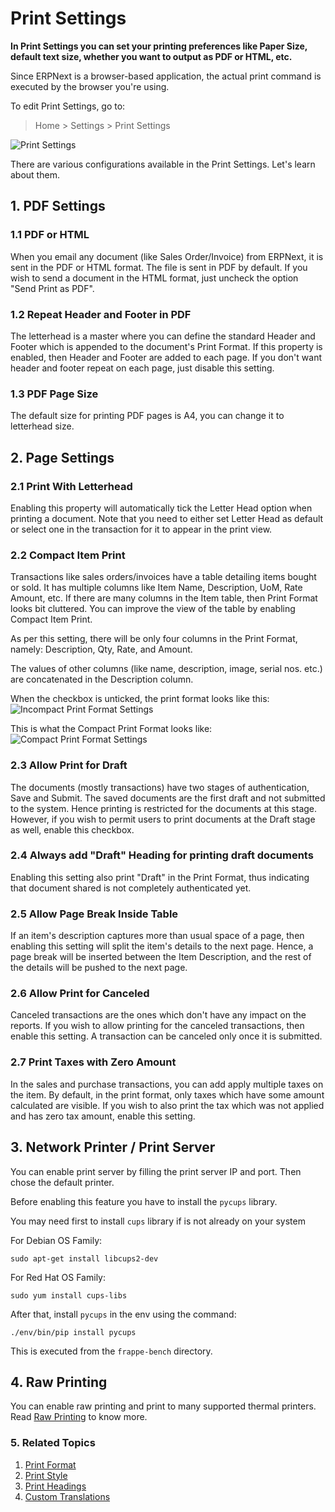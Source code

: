 <!-- add-breadcrumbs -->
# Print Settings

**In Print Settings you can set your printing preferences like Paper Size, default text size, whether you want to output as PDF or HTML, etc.**

Since ERPNext is a browser-based application, the actual print command is executed by the browser you're using.

To edit Print Settings, go to:
> Home > Settings > Print Settings

<img class="screenshot" alt="Print Settings" src="{{docs_base_url}}/assets/img/setup/print/print-settings.png">

There are various configurations available in the Print Settings. Let's learn about them.

## 1. PDF Settings

### 1.1 PDF or HTML

When you email any document (like Sales Order/Invoice) from ERPNext, it is sent in the PDF or HTML format. The file is sent in PDF by default. If you wish to send a document in the HTML format, just uncheck the option "Send Print as PDF".

### 1.2 Repeat Header and Footer in PDF

The letterhead is a master where you can define the standard Header and Footer which is appended to the document's Print Format. If this property is enabled, then Header and Footer are added to each page. If you don't want header and footer repeat on each page, just disable this setting.

### 1.3 PDF Page Size
The default size for printing PDF pages is A4, you can change it to letterhead size.

## 2. Page Settings

### 2.1 Print With Letterhead

Enabling this property will automatically tick the Letter Head option when printing a document. Note that you need to either set Letter Head as default or select one in the transaction for it to appear in the print view.

### 2.2 Compact Item Print

Transactions like sales orders/invoices have a table detailing items bought or sold. It has multiple columns like Item Name, Description, UoM, Rate Amount, etc. If there are many columns in the Item table, then Print Format looks bit cluttered. You can improve the view of the table by enabling Compact Item Print.

As per this setting, there will be only four columns in the Print Format, namely: Description, Qty, Rate, and Amount.

The values of other columns (like name, description, image, serial nos. etc.) are concatenated in the Description column.

When the checkbox is unticked, the print format looks like this:
![Incompact Print Format Settings](/docs/v12/assets/img/setup/print/incompact-print.png)

This is what the Compact Print Format looks like:
![Compact Print Format Settings](/docs/v12/assets/img/setup/print/compact-print.png)


### 2.3 Allow Print for Draft

The documents (mostly transactions) have two stages of authentication, Save and Submit. The saved documents are the first draft and not submitted to the system. Hence printing is restricted for the documents at this stage. However, if you wish to permit users to print documents at the Draft stage as well, enable this checkbox.

### 2.4 Always add "Draft" Heading for printing draft documents

Enabling this setting also print "Draft" in the Print Format, thus indicating that document shared is not completely authenticated yet.

### 2.5 Allow Page Break Inside Table

If an item's description captures more than usual space of a page, then enabling this setting will split the item's details to the next page. Hence, a page break will be inserted between the Item Description, and the rest of the details will be pushed to the next page.

### 2.6 Allow Print for Canceled

Canceled transactions are the ones which don't have any impact on the reports. If you wish to allow printing for the canceled transactions, then enable this setting. A transaction can be canceled only once it is submitted.

### 2.7 Print Taxes with Zero Amount

In the sales and purchase transactions, you can add apply multiple taxes on the item. By default, in the print format, only taxes which have some amount calculated are visible. If you wish to also print the tax which was not applied and has zero tax amount, enable this setting.

## 3. Network Printer / Print Server

You can enable print server by filling the print server IP and port. Then chose the default printer.

Before enabling this feature you have to install the `pycups` library.

You may need first to install `cups` library if is not already on your system

For Debian OS Family:

`sudo apt-get install libcups2-dev`

For Red Hat OS Family:

`sudo yum install cups-libs`

After that, install `pycups` in the env using the command:

`./env/bin/pip install pycups`

This is executed from the `frappe-bench` directory.

## 4. Raw Printing

You can enable raw printing and print to many supported thermal printers. Read [Raw Printing](/docs/v12/user/manual/en/setting-up/print/raw-printing) to know more.

### 5. Related Topics
1. [Print Format](/docs/v12/user/manual/en/setting-up/print/print-format)
1. [Print Style](/docs/v12/user/manual/en/setting-up/print/print-style)
1. [Print Headings](/docs/v12/user/manual/en/setting-up/print/print-headings)
1. [Custom Translations](/docs/v12/user/manual/en/setting-up/print/custom-translations)

